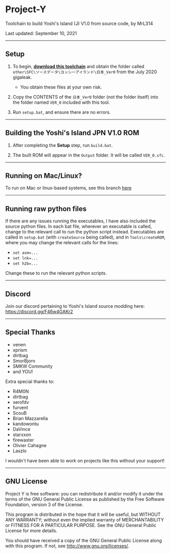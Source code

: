 # Project-Y
Toolchain to build Yoshi's Island (J) V1.0 from source code, by MrL314

Last updated: September 10, 2021

---

## Setup

1. To begin, **[download this toolchain](https://github.com/MrL314/Project-Y/archive/refs/heads/main.zip)** and obtain the folder called `other\SFC\ソースデータ\ヨッシーアイランド\日本_Ver0` from the July 2020 gigaleak.
	* You obtain these files at your own risk.
2. Copy the CONTENTS of the `日本_Ver0` folder (not the folder itself) into the folder named `VER_0` included with this tool.

3. Run `setup.bat`, and ensure there are no errors.

---
## Building the Yoshi's Island JPN V1.0 ROM

1. After completing the **Setup** step, run `build.bat`.

2. The built ROM will appear in the `Output` folder. It will be called `VER_0.sfc`.

---
## Running on Mac/Linux?
To run on Mac or linux-based systems, see this branch [here](https://github.com/MrL314/Project-Y/tree/linux)

---
## Running raw python files

If there are any issues running the executables, I have also included the source python files. In each bat file, wherever an executable is called, change to the relevant call to run the python script instead. Executables are called in `setup.bat` (with `createSource` being called), and in `Tools\createROM`, where you may change the relevant calls for the lines:
- `set asm=...`
- `set lnk=...`
- `set h2b=...`

Change these to run the relevant python scripts. 


---
## Discord
Join our discord pertaining to Yoshi's Island source modding here: https://discord.gg/F46w4GAKr2

---
## Special Thanks
- venen
- xprism
- dirtbag
- SmorBjorn
- SMKW Community
- and YOU!

Extra special thanks to:
- R4M0N
- dirtbag
- xerofdv
- furvent
- ScouB
- Brian Mazzarella
- kandowontu
- DaVince
- starxxon
- firewaster
- Olivier Cahagne
- Laszlo

I wouldn't have been able to work on projects like this without your support!

---
## GNU License
Project Y is free software: you can redistribute it and/or modify
it under the terms of the GNU General Public License as published by
the Free Software Foundation, version 3 of the License.

This program is distributed in the hope that it will be useful,
but WITHOUT ANY WARRANTY; without even the implied warranty of
MERCHANTABILITY or FITNESS FOR A PARTICULAR PURPOSE.  See the
GNU General Public License for more details.

You should have received a copy of the GNU General Public License
along with this program.  If not, see <http://www.gnu.org/licenses/>.
